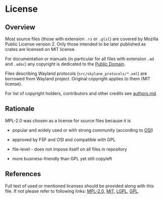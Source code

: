 License
=======

Overview
--------

Most source files (those with extension `.rs` or `.glsl`) are covered by Mozilla Public License
version 2. Only those intended to be later published as crates are licensed on MIT license.

For documentation or manuals (in particular for all files with extension `.md` and `.adoc`) any
copyright is dedicated to the
[Public Domain](http://creativecommons.org/publicdomain/zero/1.0/).

Files describing Wayland protocols (`src/skylane_protocols/*.xml`) are borrowed from Wayland
project. Original copyright applies to them (MIT license).

For list of copyright holders, contributors and other credits see [authors.md](./authors.md).

Rationale
---------

MPL-2.0 was chosen as a license for source files because it is

 * popular and widely used or with strong community (according to
   [OSI](https://opensource.org/licenses/category))

 * approved by FSF and OSI and compatible with GPL

 * file-level - does not impose itself on all files in repository

 * more business-friendly than GPL yet still copyleft

References
----------

Full text of used or mentioned licenses should be provided along with this file.
If not please refer to following links:
[MPL-2.0](http://www.mozilla.org/MPL/2.0/),
[MIT](https://opensource.org/licenses/MIT),
[LGPL](https://www.gnu.org/licenses/lgpl.html),
[GPL](https://www.gnu.org/licenses/gpl.html).

